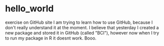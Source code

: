 # hello_world
exercise on GitHub site
I am trying to learn how to use GitHub, because I don't really understand it at the moment. I believe that yesterday I created a new package and stored it in GitHub (called "BCI"), however now when I try to run my package in R it doesnt work. Booo. 
